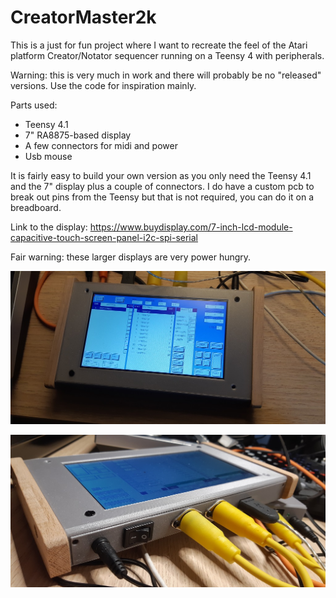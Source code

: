 # CreatorMaster2k

This is a just for fun project where I want to recreate the feel of the Atari platform Creator/Notator sequencer running on a Teensy 4 with peripherals.

Warning: this is very much in work and there will probably be no "released" versions. Use the code for inspiration mainly.

Parts used:
- Teensy 4.1
- 7" RA8875-based display 
- A few connectors for midi and power
- Usb mouse

It is fairly easy to build your own version as you only need the Teensy 4.1 and the 7" display plus a couple of connectors.
I do have a custom pcb to break out pins from the Teensy but that is not required, you can do it on a breadboard.

Link to the display:
https://www.buydisplay.com/7-inch-lcd-module-capacitive-touch-screen-panel-i2c-spi-serial

Fair warning: these larger displays are very power hungry.

![prototype1](1.jpg)

![prototype1](2.jpg)